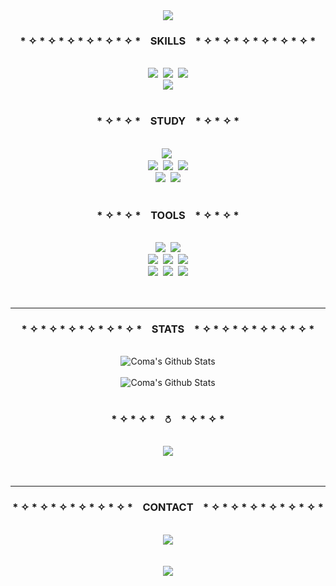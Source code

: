 <div align="center">
  <img src="https://capsule-render.vercel.app/api?type=waving&color=0:000000&height=300&section=header&text=COMA'S%20GITHUB&fontSize=70&fontColor=FFFFFF&fontAlignY=30&desc=Per%20Aspera%20Ad%20Astra.&descAlign=50&descAlignY=50&animation=twinkling" />
</div>
<h3 align="center">* ✧ * ✧ * ✧ * ✧ * ✧ * ✧ * &nbsp;&nbsp; SKILLS &nbsp;&nbsp; * ✧ * ✧ * ✧ * ✧ * ✧ * ✧ *</h3>
<br>
<div align="center">
  <img src="https://img.shields.io/badge/html5-000000.svg?style=for-the-badge&logo=html5&logoColor=white" />&nbsp
  <img src="https://img.shields.io/badge/css3-000000.svg?style=for-the-badge&logo=css3&logoColor=white" />&nbsp
  <img src="https://img.shields.io/badge/javascript-000000.svg?style=for-the-badge&logo=javascript&logoColor=white" />
</div>
<div align="center">
  <img src="https://img.shields.io/badge/java-000000.svg?style=for-the-badge&logo=buyMeACoffee&logoColor=white" />
</div>
<br>
<h3 align="center">* ✧ * ✧ * &nbsp;&nbsp; STUDY &nbsp;&nbsp; * ✧ * ✧ *</h3>
<br>
<div align="center">
  <img src="https://img.shields.io/badge/jquery-000000.svg?style=for-the-badge&logo=jquery&logoColor=white" />&nbsp
</div>
<div align="center">
  <img src="https://img.shields.io/badge/spring-000000.svg?style=for-the-badge&logo=spring&logoColor=white" />&nbsp
  <img src="https://img.shields.io/badge/spring%20boot-000000.svg?style=for-the-badge&logo=springBoot&logoColor=white" />&nbsp
  <img src="https://img.shields.io/badge/jsp-000000.svg?style=for-the-badge&logo=polymerProject&logoColor=white" />
</div>
<div align="center">
  <img src="https://img.shields.io/badge/sql-000000.svg?style=for-the-badge&logo=liquibase&logoColor=white" />&nbsp
  <img src="https://img.shields.io/badge/amazon%20ws-000000.svg?style=for-the-badge&logo=icloud&logoColor=white" />
</div>
<br>
<h3 align="center">* ✧ * ✧ * &nbsp;&nbsp; TOOLS &nbsp;&nbsp; * ✧ * ✧ *</h3>
<br>
<div align="center">
  <img src="https://img.shields.io/badge/git-000000.svg?style=for-the-badge&logo=git&logoColor=white" />&nbsp
  <img src="https://img.shields.io/badge/github-000000.svg?style=for-the-badge&logo=github&logoColor=white" />
</div>
<div align="center">
  <img src="https://img.shields.io/badge/discord-000000.svg?style=for-the-badge&logo=discord&logoColor=white" />&nbsp
  <img src="https://img.shields.io/badge/notion-000000.svg?style=for-the-badge&logo=notion&logoColor=white" />&nbsp
  <img src="https://img.shields.io/badge/slack-000000.svg?style=for-the-badge&logo=slack&logoColor=white" />
</div>
<div align="center">
  <img src="https://img.shields.io/badge/vs%20code-000000.svg?style=for-the-badge&logo=codecademy&logoColor=white" />&nbsp
  <img src="https://img.shields.io/badge/intellij-000000.svg?style=for-the-badge&logo=intellijidea&logoColor=white" />&nbsp
  <img src="https://img.shields.io/badge/eclipse-000000.svg?style=for-the-badge&logo=eclipse&logoColor=white" />
</div>
<br>
<br>
<hr>
<h3 align="center">* ✧ * ✧ * ✧ * ✧ * ✧ * ✧ * &nbsp;&nbsp; STATS &nbsp;&nbsp; * ✧ * ✧ * ✧ * ✧ * ✧ * ✧ *</h3>
<br>
<div align="center">
  <img src="https://github-readme-stats.vercel.app/api/top-langs/?username=ComaHub&layout=compact&theme=dark" alt="Coma's Github Stats" />
</div>
<br>
<div align="center">
  <img src="https://github-readme-stats.vercel.app/api?username=ComaHub&show_icons=true&theme=dark" alt="Coma's Github Stats" />
</div>
<br>
<h3 align="center">* ✧ * ✧ * &nbsp;&nbsp; ⛣ &nbsp;&nbsp; * ✧ * ✧ *</h3>
<br>
<div align="center">
  <img src="http://mazassumnida.wtf/api/v2/generate_badge?boj=livecode" />
</div>
<br>
<br>
<hr>
<h3 align="center">* ✧ * ✧ * ✧ * ✧ * ✧ * ✧ * &nbsp;&nbsp; CONTACT &nbsp;&nbsp; * ✧ * ✧ * ✧ * ✧ * ✧ * ✧ *</h3>
<br>
<div align="center">
  <a href="mailto:comasocean@gmail.com">
    <img src="https://img.shields.io/badge/GMAIL-000000?style=for-the-badge&logo=gmail&logoColor=white"/>
  </a>
</div>
<br>
<br>
<div align="center">
  <img src="https://capsule-render.vercel.app/api?type=waving&color=0:000000&height=150&section=footer" />
</div>
